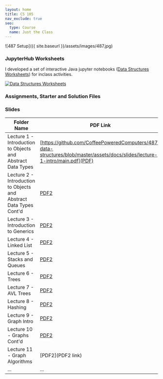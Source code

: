 ```yaml
---
layout: home
title: CS 105 
nav_exclude: true
seo:
  type: Course
  name: Just the Class
---
```

![487 Setup]({{ site.baseurl }}/assets/images/487.jpg)


### JupyterHub Worksheets

I developed a set of interactive Java jupyter notebooks ([Data Structures
Worksheets](https://github.com/CoffeePoweredComputers/487-data-structures-worksheets))
for inclass activities.

[![Data Structures Worksheets](https://github-readme-stats.vercel.app/api/pin/?username=CoffeePoweredComputers&repo=487-data-structures-worksheets)](https://github.com/CoffeePoweredComputers/487-data-structures-worksheets)

### Assignments, Starter and Solution Files


### Slides

| Folder Name | PDF Link | Folder Link |
|-------------|-----------|-------------|
| Lecture 1  - Introduction to Objects and Abstract Data Types | [https://github.com/CoffeePoweredComputers/487-data-structures/blob/master/assets/docs/slides/lecture-1-intro/main.pdf](PDF) | [https://github.com/CoffeePoweredComputers/487-data-structures/tree/master/assets/docs/slides/lecture-1-intro](Folder1 link) |
| Lecture 2  - Introduction to Objects and Abstract Data Types Cont'd | [PDF2](https://github.com/CoffeePoweredComputers/487-data-structures/blob/master/assets/docs/slides/lecture-2-intro-and-xml/main.pdf) | [Folder2](https://github.com/CoffeePoweredComputers/487-data-structures/tree/master/assets/docs/slides/lecture-2-intro-and-xml) |
| Lecture 3  - Introduction to Generics | [PDF2](https://github.com/CoffeePoweredComputers/487-data-structures/blob/master/assets/docs/slides/lecture-3-interfaces-and-generics/lecture-3-interfaces-and-generics.pdf) | [Folder2](https://github.com/CoffeePoweredComputers/487-data-structures/tree/master/assets/docs/slides/lecture-3-interfaces-and-generics) |
| Lecture 4  - Linked List | [PDF2](https://github.com/CoffeePoweredComputers/487-data-structures/blob/master/assets/docs/slides/lecture-4-linked-lists/lecture-4-linked-lists.pdf) | [Folder2](https://github.com/CoffeePoweredComputers/487-data-structures/tree/master/assets/docs/slides/lecture-4-linked-lists) |
| Lecture 5  - Stacks and Queues | [PDF2](https://github.com/CoffeePoweredComputers/487-data-structures/blob/master/assets/docs/slides/lecture-5-stacks-and-queues/Lecture%205%20-%20Big-O%2C%20Stacks%2C%20and%20Queues.pdf) | [Folder2](https://github.com/CoffeePoweredComputers/487-data-structures/tree/master/assets/docs/slides/lecture-5-stacks-and-queues) |
| Lecture 6  - Trees | [PDF2](https://github.com/CoffeePoweredComputers/487-data-structures/tree/master/assets/docs/slides/lecture-6-trees) | [Folder2](https://github.com/CoffeePoweredComputers/487-data-structures/blob/master/assets/docs/slides/lecture-6-trees/lecture-6-trees.pdf) |
| Lecture 7  - AVL Trees | [PDF2](https://github.com/CoffeePoweredComputers/487-data-structures/blob/master/assets/docs/slides/lecture-7-avl-trees/main.pdf) | [Folder2](https://github.com/CoffeePoweredComputers/487-data-structures/tree/master/assets/docs/slides/lecture-7-avl-trees) |
| Lecture 8  - Hashing | [PDF2](https://github.com/CoffeePoweredComputers/487-data-structures/blob/master/assets/docs/slides/lecture-8-hashing/lecture-8-hashing.pdf) | [Folder2](https://github.com/CoffeePoweredComputers/487-data-structures/tree/master/assets/docs/slides/lecture-8-hashing) |
| Lecture 9  - Graph Intro | [PDF2](https://github.com/CoffeePoweredComputers/487-data-structures/blob/master/assets/docs/slides/lecture-9-graph-intro/lecture-9-graph-intro.pdf) | [Folder2](https://github.com/CoffeePoweredComputers/487-data-structures/blob/master/assets/docs/slides/lecture-9-graph-intro/) |
| Lecture 10 - Graphs Cont'd | [PDF2](https://github.com/CoffeePoweredComputers/487-data-structures/blob/master/assets/docs/slides/lecture-10-graphs/lecture-10-graphs-contd.pdf) | [Folder2](https://github.com/CoffeePoweredComputers/487-data-structures/blob/master/assets/docs/slides/lecture-10-graphs/) |
| Lecture 11 - Graph Algorithms | [PDF2](PDF2 link) | [Folder2](Folder2 link) |
| ... | ... | ... |

